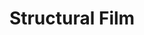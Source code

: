 ---
inv_num: 2007-002
add_credit:
url: 2007-002-structural-film
title: Structural Film
year: '2007'
display_year: '2007'
medium: 16mm film
dims:
pitch: "​Digital video filter of scratched film transferred to 16mm film."
ps: "​Somewhere along the way on this one, a file got corrupted in one of the transfers,
  and some bits of colored stuff showed up, anyway, I kept it in the film, but those
  weren’t actually part of the plan."
live_url:
youtube:
related_code:
subheading:
download:
commission:
layout: things-i-made
---